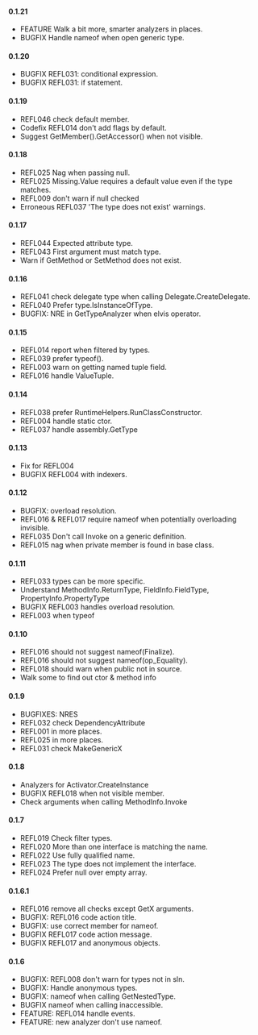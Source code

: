 #### 0.1.21
* FEATURE Walk a bit more, smarter analyzers in places.
* BUGFIX Handle nameof when open generic type.

#### 0.1.20
* BUGFIX REFL031: conditional expression.
* BUGFIX REFL031: if statement.

#### 0.1.19
* REFL046 check default member.
* Codefix REFL014 don't add flags by default.
* Suggest GetMember().GetAccessor() when not visible.

#### 0.1.18
* REFL025 Nag when passing null.
* REFL025 Missing.Value requires a default value even if the type matches.
* REFL009 don't warn if null checked
* Erroneous REFL037 'The type does not exist' warnings. 

#### 0.1.17
* REFL044 Expected attribute type.
* REFL043 First argument must match type.
* Warn if GetMethod or SetMethod does not exist.

#### 0.1.16
* REFL041 check delegate type when calling Delegate.CreateDelegate.
* REFL040 Prefer type.IsInstanceOfType.
* BUGFIX: NRE in GetTypeAnalyzer when elvis operator.

#### 0.1.15
* REFL014 report when filtered by types.
* REFL039 prefer typeof().
* REFL003 warn on getting named tuple field.
* REFL016 handle ValueTuple.

#### 0.1.14
* REFL038 prefer RuntimeHelpers.RunClassConstructor.
* REFL004 handle static ctor.
* REFL037 handle assembly.GetType

#### 0.1.13
* Fix for REFL004
* BUGFIX REFL004 with indexers.

#### 0.1.12
* BUGFIX: overload resolution.
* REFL016 & REFL017 require nameof when potentially overloading invisible.
* REFL035 Don't call Invoke on a generic definition.
* REFL015 nag when private member is found in base class.

#### 0.1.11
* REFL033 types can be more specific.
* Understand MethodInfo.ReturnType, FieldInfo.FieldType, PropertyInfo.PropertyType
* BUGFIX REFL003 handles overload resolution.
* REFL003 when typeof

#### 0.1.10
* REFL016 should not suggest nameof(Finalize).
* REFL016 should not suggest nameof(op_Equality).
* REFL018 should warn when public not in source.
* Walk some to find out ctor & method info

#### 0.1.9
* BUGFIXES: NRES
* REFL032 check DependencyAttribute
* REFL001 in more places.
* REFL025 in more places.
* REFL031 check MakeGenericX

#### 0.1.8
* Analyzers for Activator.CreateInstance
* BUGFIX REFL018 when not visible member.
* Check arguments when calling MethodInfo.Invoke

#### 0.1.7
* REFL019 Check filter types.
* REFL020 More than one interface is matching the name.
* REFL022 Use fully qualified name.
* REFL023 The type does not implement the interface.
* REFL024 Prefer null over empty array.

#### 0.1.6.1
* REFL016 remove all checks except GetX arguments.
* BUGFIX: REFL016 code action title.
* BUGFIX: use correct member for nameof.
* BUGFIX REFL017 code action message.
* BUGFIX REFL017 and anonymous objects.

#### 0.1.6
* BUGFIX: REFL008 don't warn for types not in sln.
* BUGFIX: Handle anonymous types.
* BUGFIX: nameof when calling GetNestedType.
* BUGFIX nameof when calling inaccessible.
* FEATURE: REFL014 handle events.
* FEATURE: new analyzer don't use nameof.

